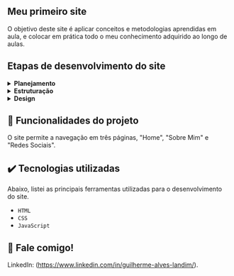 ## Meu primeiro site

O objetivo deste site é aplicar conceitos e metodologias aprendidas em aula, e colocar em prática todo o meu conhecimento adquirido ao longo de aulas. 

## Etapas de desenvolvimento do site

<details>
 <summary><b>Planejamento</b></summary>
   Por mais que o site tenha sido desenvolvido apenas para fins de estudo, acrescentar uma razão a mais seria válido. 
</details>

<details>
  <summary><b>Estruturação</b></summary>
    E logo após o planejamento, colocar as mãos na massa! A estruturação do Site foi desenvolvido com ferramentas básicas, já que o foco agora, é apenas em aprender.   
</details>

<details>
  <summary><b>Design</b></summary>
    Após a estruturação das páginas com HTML, finalizei o site acrescentando CSS em todas as páginas.
</details>

## 🔨 Funcionalidades do projeto

O site permite a navegação em três páginas, "Home", "Sobre Mim" e "Redes Sociais".

## ✔️ Tecnologias utilizadas

Abaixo, listei as principais ferramentas utilizadas para o desenvolvimento do site.

- `HTML`
- `CSS`
- `JavaScript`

## 💭 Fale comigo!

LinkedIn: (https://www.linkedin.com/in/guilherme-alves-landim/).
